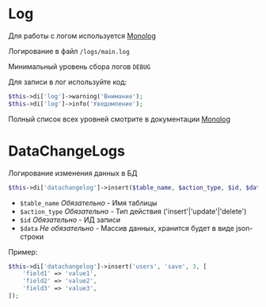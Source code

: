 # Log
Для работы с логом используется [Monolog](https://seldaek.github.io/monolog/)

Логирование в файл `/logs/main.log`

Минимальный уровень сбора логов `DEBUG`

Для записи в лог используйте код:
```php
$this->di['log']->warning('Внимание');
$this->di['log']->info('Уведомление');
```
Полный список всех уровней смотрите в документации [Monolog](https://github.com/Seldaek/monolog/blob/HEAD/doc/01-usage.md#log-levels)

# DataChangeLogs
Логирование изменения данных в БД
```php
$this->di['datachangelog']->insert($table_name, $action_type, $id, $data = []);
```
- `$table_name` *Обязательно* - Имя таблицы
- `$action_type` *Обязательно* - Тип действия ('insert'|'update'|'delete')
- `$id` *Обязательно* - ИД записи
- `$data` *Не обязательно* - Массив данных, хранится будет в виде json-строки

Пример:
```php
$this->di['datachangelog']->insert('users', 'save', 3, [
    'field1' => 'value1',
    'field2' => 'value2',
    'field3' => 'value3',
]);
```